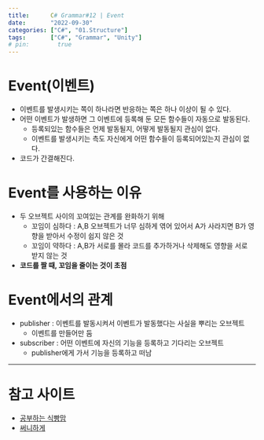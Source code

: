 ```yaml
---
title:      C# Grammar#12 | Event
date:       "2022-09-30"
categories: ["C#", "01.Structure"]
tags:       ["C#", "Grammar", "Unity"]
# pin:        true
---
```


# Event(이벤트)
- 이벤트를 발생시키는 쪽이 하나라면 반응하는 쪽은 하나 이상이 될 수 있다.
- 어떤 이벤트가 발생하면 그 이벤트에 등록해 둔 모든 함수들이 자동으로 발동된다.
  - 등록되있는 함수들은 언제 발동될지, 어떻게 발동될지 관심이 없다.
  - 이벤트를 발생시키는 측도 자신에게 어떤 함수들이 등록되어있는지 관심이 없다.
- 코드가 간결해진다.

# Event를 사용하는 이유
- 두 오브젝트 사이의 꼬여있는 관계를 완화하기 위해
  - 꼬임이 심하다 : A,B 오브젝트가 너무 심하게 엮어 있어서 A가 사라지면 B가 영향을 받아서 수정이 쉽지 않은 것
  - 꼬임이 약하다 : A,B가 서로를 몰라 코드를 추가하거나 삭제해도 영향을 서로 받지 않는 것
- **코드를 짤 때, 꼬임을 줄이는 것이 초점**

# Event에서의 관계
- publisher : 이벤트를 발동시켜서 이벤트가 발동했다는 사실을 뿌리는 오브젝트
  - 이벤트를 만들어만 둠
- subscriber : 어떤 이벤트에 자신의 기능을 등록하고 기다리는 오브젝트
  - publisher에게 가서 기능을 등록하고 떠남

---

# 참고 사이트
- [공부하는 식빵맘](https://ansohxxn.github.io/unity%20lesson%201/chapter8-1/)
- [써니하게](https://velog.io/@zero9657/TIL-%EC%9C%A0%EB%8B%88%ED%8B%B0-%EB%8D%B8%EB%A6%AC%EA%B2%8C%EC%9D%B4%ED%8A%B8-%EC%9D%B4%EB%B2%A4%ED%8A%B8)